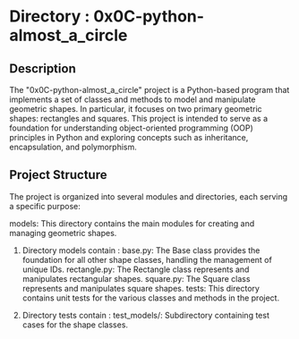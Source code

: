 # Directory : 0x0C-python-almost_a_circle

## Description
The "0x0C-python-almost_a_circle" project is a Python-based program that implements a set of classes and methods to model and manipulate geometric shapes. In particular, it focuses on two primary geometric shapes: rectangles and squares. This project is intended to serve as a foundation for understanding object-oriented programming (OOP) principles in Python and exploring concepts such as inheritance, encapsulation, and polymorphism.

## Project Structure
The project is organized into several modules and directories, each serving a specific purpose:

models: This directory contains the main modules for creating and managing geometric shapes.

1. Directory models contain :
base.py: The Base class provides the foundation for all other shape classes, handling the management of unique IDs.
rectangle.py: The Rectangle class represents and manipulates rectangular shapes.
square.py: The Square class represents and manipulates square shapes.
tests: This directory contains unit tests for the various classes and methods in the project.

2. Directory tests contain :
test_models/: Subdirectory containing test cases for the shape classes.